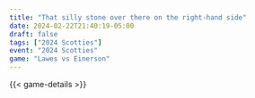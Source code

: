 ```yaml
---
title: "That silly stone over there on the right-hand side"
date: 2024-02-22T21:40:19-05:00
draft: false
tags: ["2024 Scotties"]
event: "2024 Scotties"
game: "Lawes vs Einerson"
---
```

{{< game-details >}}
<!--more-->


